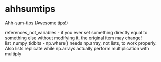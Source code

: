 # ahhsumtips
Ahh-sum-tips (Awesome tips!)

references_not_variables - if you ever set something directly equal to something else without modifying it, the original item may change!
list_numpy_tidbits - np.where() needs np.array, not lists, to work properly. Also  lists replicate while np.arrays actually perform multiplication with multiply
